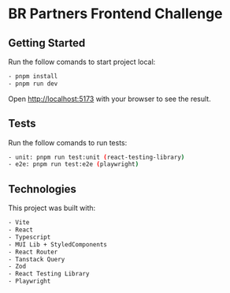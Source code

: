 # BR Partners Frontend Challenge

## Getting Started

Run the follow comands to start project local:

```bash
- pnpm install
- pnpm run dev
```

Open [http://localhost:5173](http://localhost:5173) with your browser to see the result.

## Tests

Run the follow comands to run tests:

```bash
- unit: pnpm run test:unit (react-testing-library)
- e2e: pnpm run test:e2e (playwright)
```

## Technologies

This project was built with:

```bash
- Vite
- React
- Typescript
- MUI Lib + StyledComponents
- React Router
- Tanstack Query
- Zod
- React Testing Library
- Playwright
```
